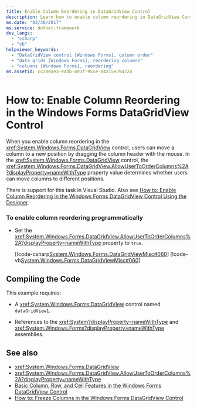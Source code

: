```yaml
---
title: Enable Column Reordering in DataGridView Control
description: Learn how to enable column reordering in DataGridView Control so that users can drag columns to new positions.
ms.date: "03/30/2017"
ms.service: dotnet-framework
dev_langs:
  - "csharp"
  - "vb"
helpviewer_keywords:
  - "DataGridView control [Windows Forms], column order"
  - "data grids [Windows Forms], reordering columns"
  - "columns [Windows Forms], reordering"
ms.assetid: cc20eae3-e4db-493f-95ce-a4215e29472a
---
```

# How to: Enable Column Reordering in the Windows Forms DataGridView Control

When you enable column reordering in the <xref:System.Windows.Forms.DataGridView> control, users can move a column to a new position by dragging the column header with the mouse. In the <xref:System.Windows.Forms.DataGridView> control, the <xref:System.Windows.Forms.DataGridView.AllowUserToOrderColumns%2A?displayProperty=nameWithType> property value determines whether users can move columns to different positions.

There is support for this task in Visual Studio.  Also see [How to: Enable Column Reordering in the Windows Forms DataGridView Control Using the Designer](enable-column-reordering-in-the-datagrid-using-the-designer.md).

### To enable column reordering programmatically

- Set the <xref:System.Windows.Forms.DataGridView.AllowUserToOrderColumns%2A?displayProperty=nameWithType> property to `true`.

     [!code-csharp[System.Windows.Forms.DataGridViewMisc#060](~/samples/snippets/csharp/VS_Snippets_Winforms/System.Windows.Forms.DataGridViewMisc/CS/datagridviewmisc.cs#060)]
     [!code-vb[System.Windows.Forms.DataGridViewMisc#060](~/samples/snippets/visualbasic/VS_Snippets_Winforms/System.Windows.Forms.DataGridViewMisc/VB/datagridviewmisc.vb#060)]

## Compiling the Code

This example requires:

- A <xref:System.Windows.Forms.DataGridView> control named `dataGridView1`.

- References to the <xref:System?displayProperty=nameWithType> and <xref:System.Windows.Forms?displayProperty=nameWithType> assemblies.

## See also

- <xref:System.Windows.Forms.DataGridView>
- <xref:System.Windows.Forms.DataGridView.AllowUserToOrderColumns%2A?displayProperty=nameWithType>
- [Basic Column, Row, and Cell Features in the Windows Forms DataGridView Control](basic-column-row-and-cell-features-wf-datagridview-control.md)
- [How to: Freeze Columns in the Windows Forms DataGridView Control](how-to-freeze-columns-in-the-windows-forms-datagridview-control.md)

